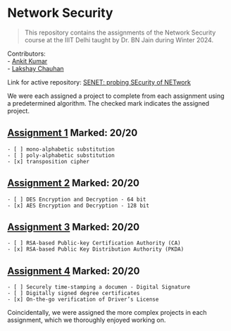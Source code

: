 # Network Security
> This repository contains the assignments of the Network Security course at the IIIT Delhi taught by Dr. BN Jain during Winter 2024.

Contributors:  
    - [Ankit Kumar](https://github.com/ankitkat042)  
    - [Lakshay Chauhan](https://github.com/hyouteki)

Link for active repository: [SENET: probing SEcurity of NETwork](https://github.com/hyouteki/senet)

We were each assigned a project to complete from each assignment using a predetermined algorithm. The checked mark indicates the assigned project.

## [Assignment 1]() Marked: 20/20
    - [ ] mono-alphabetic substitution
    - [ ] poly-alphabetic substitution  
    - [x] transposition cipher

## [Assignment 2]() Marked: 20/20
    - [ ] DES Encryption and Decryption - 64 bit
    - [x] AES Encryption and Decryption - 128 bit

## [Assignment 3]() Marked: 20/20
    - [ ] RSA-based Public-key Certification Authority (CA)
    - [x] RSA-based Public Key Distribution Authority (PKDA)

## [Assignment 4]() Marked: 20/20
    - [ ] Securely time-stamping a documen - Digital Signature
    - [ ] Digitally signed degree certificates
    - [x] On-the-go verification of Driver’s License

Coincidentally, we were assigned the more complex projects in each assignment, which we thoroughly enjoyed working on.
